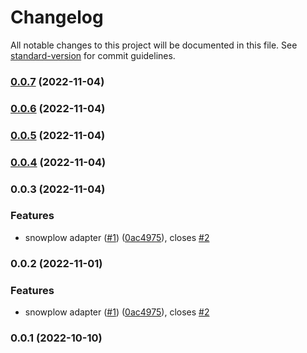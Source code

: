 # Changelog

All notable changes to this project will be documented in this file. See [standard-version](https://github.com/conventional-changelog/standard-version) for commit guidelines.

### [0.0.7](https://github.com/rudderlabs/rudder-snowplow-migrator-js-sdk/compare/v0.0.5...v0.0.7) (2022-11-04)

### [0.0.6](https://github.com/rudderlabs/rudder-snowplow-migrator-js-sdk/compare/v0.0.4...v0.0.6) (2022-11-04)

### [0.0.5](https://github.com/rudderlabs/rudder-snowplow-migrator-js-sdk/compare/v0.0.3...v0.0.5) (2022-11-04)

### [0.0.4](https://github.com/rudderlabs/rudder-snowplow-migrator-js-sdk/compare/v0.0.2...v0.0.4) (2022-11-04)

### 0.0.3 (2022-11-04)


### Features

* snowplow adapter  ([#1](https://github.com/rudderlabs/rudder-snowplow-migrator-js-sdk/issues/1)) ([0ac4975](https://github.com/rudderlabs/rudder-snowplow-migrator-js-sdk/commit/0ac497521244fec388fe24eadf901b894c0eede7)), closes [#2](https://github.com/rudderlabs/rudder-snowplow-migrator-js-sdk/issues/2)

### 0.0.2 (2022-11-01)


### Features

* snowplow adapter  ([#1](https://github.com/rudderlabs/rudder-snowplow-migrator-js-sdk/issues/1)) ([0ac4975](https://github.com/rudderlabs/rudder-snowplow-migrator-js-sdk/commit/0ac497521244fec388fe24eadf901b894c0eede7)), closes [#2](https://github.com/rudderlabs/rudder-snowplow-migrator-js-sdk/issues/2)

### 0.0.1 (2022-10-10)
